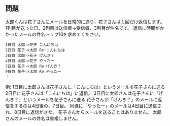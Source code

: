 ## 問題

太郎くんは花子さんにメールを日常的に送り、花子さんは１回だけ返信します。
1列目が送った日、2列目は送信者->受信者、3列目が件名です。
返信に時間がかかったメールの件名トップ10を求めてください。

```
1日目 太郎->花子 こんにちは
2日目 花子->太郎 Re:こんにちは
3日目 太郎->花子 げんき？
4日目 太郎->花子 やったー
7日目 花子->太郎 Re:げんき？
9日目 花子->太郎 Re:やったー
︙
```

例:
1日目に太郎さんは花子さんに「こんにちは」というメールを花子さんに送る
2日目に花子さんは「こんにちは」に返信。
3日目に太郎さんは花子さんに「げんき？」というメールを花子さんに送る
花子さんが「げんき？」のメールに返信をするのは4日後の、7日目。
同様に「やったー」のメールは4日目に送信され、8日目に返信がきた。
花子さんからメールを送ることはありません。
太郎さんのメールの件名は重複しません。
